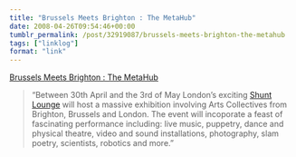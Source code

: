 ```yaml
---
title: "Brussels Meets Brighton : The MetaHub"
date: 2008-04-26T09:54:46+00:00
tumblr_permalink: /post/32919087/brussels-meets-brighton-the-metahub
tags: ["linklog"]
format: "link"
---
```


[Brussels Meets Brighton : The MetaHub][1]

> “Between 30th April and the 3rd of May London’s exciting [Shunt Lounge](http://www.shunt.co.uk/) will host a massive exhibition involving Arts Collectives from Brighton, Brussels and London. The event will incoporate a feast of fascinating performance including: live music, puppetry, dance and physical theatre, video and sound installations, photography, slam poetry, scientists, robotics and more.”

[1]: http://brusselsmeetsbrighton.org/

